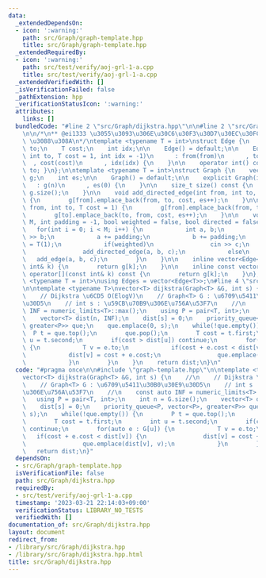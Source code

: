 ```yaml
---
data:
  _extendedDependsOn:
  - icon: ':warning:'
    path: src/Graph/graph-template.hpp
    title: src/Graph/graph-template.hpp
  _extendedRequiredBy:
  - icon: ':warning:'
    path: src/test/verify/aoj-grl-1-a.cpp
    title: src/test/verify/aoj-grl-1-a.cpp
  _extendedVerifiedWith: []
  _isVerificationFailed: false
  _pathExtension: hpp
  _verificationStatusIcon: ':warning:'
  attributes:
    links: []
  bundledCode: "#line 2 \"src/Graph/dijkstra.hpp\"\n\n#line 2 \"src/Graph/graph-template.hpp\"\
    \n\n/*\n** @ei1333 \u3055\u3093\u306E\u30C6\u30F3\u30D7\u30EC\u30FC\u30C8(https://github.com/ei1333/library/blob/master/graph/graph-template.hpp)\
    \ \u3088\u308A\n*/\ntemplate <typename T = int>\nstruct Edge {\n    int from,\
    \ to;\n    T cost;\n    int idx;\n\n    Edge() = default;\n\n    Edge(int from,\
    \ int to, T cost = 1, int idx = -1)\n      : from(from)\n      , to(to)\n    \
    \  , cost(cost)\n      , idx(idx) {\n    }\n\n    operator int() const { return\
    \ to; }\n};\n\ntemplate <typename T = int>\nstruct Graph {\n    vector<vector<Edge<T>>>\
    \ g;\n    int es;\n\n    Graph() = default;\n\n    explicit Graph(int n)\n   \
    \   : g(n)\n      , es(0) {\n    }\n\n    size_t size() const {\n        return\
    \ g.size();\n    }\n\n    void add_directed_edge(int from, int to, T cost = 1)\
    \ {\n        g[from].emplace_back(from, to, cost, es++);\n    }\n\n    void add_edge(int\
    \ from, int to, T cost = 1) {\n        g[from].emplace_back(from, to, cost, es);\n\
    \        g[to].emplace_back(to, from, cost, es++);\n    }\n\n    void read(int\
    \ M, int padding = -1, bool weighted = false, bool directed = false) {\n     \
    \   for(int i = 0; i < M; i++) {\n            int a, b;\n            cin >> a\
    \ >> b;\n            a += padding;\n            b += padding;\n            T c\
    \ = T(1);\n            if(weighted)\n                cin >> c;\n            if(directed)\n\
    \                add_directed_edge(a, b, c);\n            else\n             \
    \   add_edge(a, b, c);\n        }\n    }\n\n    inline vector<Edge<T>>& operator[](const\
    \ int& k) {\n        return g[k];\n    }\n\n    inline const vector<Edge<T>>&\
    \ operator[](const int& k) const {\n        return g[k];\n    }\n};\n\ntemplate\
    \ <typename T = int>\nusing Edges = vector<Edge<T>>;\n#line 4 \"src/Graph/dijkstra.hpp\"\
    \n\ntemplate <typename T>\nvector<T> dijkstra(Graph<T> &G, int s) {\n    //\n\
    \    // Dijkstra \u6CD5 O(ElogV)\n    // Graph<T> G : \u6709\u5411\u30B0\u30E9\
    \u30D5\n    // int s : \u59CB\u70B9\u306E\u756A\u53F7\n    //\n    const auto\
    \ INF = numeric_limits<T>::max();\n    using P = pair<T, int>;\n    int n = G.size();\n\
    \    vector<T> dist(n, INF);\n    dist[s] = 0;\n    priority_queue<P, vector<P>,\
    \ greater<P>> que;\n    que.emplace(0, s);\n    while(!que.empty()) {\n      \
    \  P t = que.top();\n        que.pop();\n        T cost = t.first;\n        int\
    \ u = t.second;\n        if(cost > dist[u]) continue;\n        for(auto e : G[u])\
    \ {\n            T v = e.to;\n            if(cost + e.cost < dist[v]) {\n    \
    \            dist[v] = cost + e.cost;\n                que.emplace(dist[v], v);\n\
    \            }\n        }\n    }\n    return dist;\n}\n"
  code: "#pragma once\n\n#include \"graph-template.hpp\"\n\ntemplate <typename T>\n\
    vector<T> dijkstra(Graph<T> &G, int s) {\n    //\n    // Dijkstra \u6CD5 O(ElogV)\n\
    \    // Graph<T> G : \u6709\u5411\u30B0\u30E9\u30D5\n    // int s : \u59CB\u70B9\
    \u306E\u756A\u53F7\n    //\n    const auto INF = numeric_limits<T>::max();\n \
    \   using P = pair<T, int>;\n    int n = G.size();\n    vector<T> dist(n, INF);\n\
    \    dist[s] = 0;\n    priority_queue<P, vector<P>, greater<P>> que;\n    que.emplace(0,\
    \ s);\n    while(!que.empty()) {\n        P t = que.top();\n        que.pop();\n\
    \        T cost = t.first;\n        int u = t.second;\n        if(cost > dist[u])\
    \ continue;\n        for(auto e : G[u]) {\n            T v = e.to;\n         \
    \   if(cost + e.cost < dist[v]) {\n                dist[v] = cost + e.cost;\n\
    \                que.emplace(dist[v], v);\n            }\n        }\n    }\n \
    \   return dist;\n}"
  dependsOn:
  - src/Graph/graph-template.hpp
  isVerificationFile: false
  path: src/Graph/dijkstra.hpp
  requiredBy:
  - src/test/verify/aoj-grl-1-a.cpp
  timestamp: '2023-03-21 22:14:03+09:00'
  verificationStatus: LIBRARY_NO_TESTS
  verifiedWith: []
documentation_of: src/Graph/dijkstra.hpp
layout: document
redirect_from:
- /library/src/Graph/dijkstra.hpp
- /library/src/Graph/dijkstra.hpp.html
title: src/Graph/dijkstra.hpp
---
```

